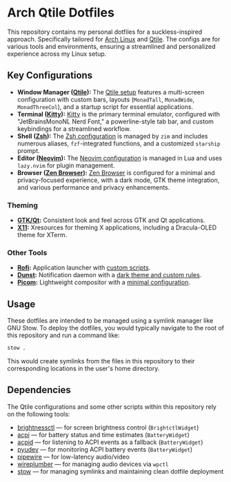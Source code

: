 # Arch Qtile Dotfiles

This repository contains my personal dotfiles for a suckless-inspired approach.
Specifically tailored for [Arch Linux](https://archlinux.org/) and [Qtile](https://qtile.org/).
The configs are for various tools and environments, ensuring
a streamlined and personalized experience across my Linux setup.

## Key Configurations

- **Window Manager ([Qtile](https://qtile.org/)):** The [Qtile setup](wm/.config/qtile/config.py) features a multi-screen configuration with custom bars, layouts (`MonadTall`, `MonadWide`, `MonadThreeCol`), and a startup script for essential applications.
- **Terminal ([Kitty](https://sw.kovidgoyal.net/kitty/)):** [Kitty](terminal/.config/kitty/kitty.conf) is the primary terminal emulator, configured with "JetBrainsMonoNL Nerd Font," a powerline-style tab bar, and custom keybindings for a streamlined workflow.
- **Shell ([Zsh](https://www.zsh.org/)):** The [Zsh configuration](shell/.zshrc) is managed by `zim` and includes numerous aliases, `fzf`-integrated functions, and a customized `starship` prompt.
- **Editor ([Neovim](https://neovim.io/)):** The [Neovim configuration](shell/.config/nvim/init.lua) is managed in Lua and uses `lazy.nvim` for plugin management.
- **Browser ([Zen Browser](https://github.com/zen-browser/zen)):** [Zen Browser](browser/.zen/m.Default%20(release)/user.js) is configured for a minimal and privacy-focused experience, with a dark mode, GTK theme integration, and various performance and privacy enhancements.

### Theming

- **[GTK/Qt](gtkqt/):** Consistent look and feel across GTK and Qt applications.
- **[X11](X11/):** Xresources for theming X applications, including a Dracula-OLED theme for XTerm.

### Other Tools

- **[Rofi](https://github.com/davatorium/rofi):** Application launcher with [custom scripts](wm/.config/rofi/scripts/).
- **[Dunst](https://dunst-project.org/):** Notification daemon with a [dark theme and custom rules](wm/.config/dunst/dunstrc).
- **[Picom](https://github.com/yshui/picom):** Lightweight compositor with a [minimal configuration](wm/.config/picom/picom.conf).

## Usage

These dotfiles are intended to be managed using a symlink manager like GNU Stow. To deploy the dotfiles, you would typically navigate to the root of this repository and run a command like:

```bash
stow .
```

This would create symlinks from the files in this repository to their corresponding locations in the user's home directory.

## Dependencies

The Qtile configurations and some other scripts within this repository rely
on the following tools:

- [brightnessctl](https://github.com/Hummer12007/brightnessctl) — for screen
  brightness control (`BrightctlWidget`)
- [acpi](https://sourceforge.net/projects/acpiclient/) — for battery status and time estimates (`BatteryWidget`)
- [acpid](https://archlinux.org/packages/community/x86_64/acpid/) — for listening to ACPI events as a fallback (`BatteryWidget`)
- [pyudev](https://github.com/pyudev/pyudev) — for monitoring ACPI battery events (`BatteryWidget`)
- [pipewire](https://pipewire.org) — for low-latency audio/video
- [wireplumber](https://gitlab.freedesktop.org/pipewire/wireplumber) — for managing audio devices via `wpctl`
- [stow](https://www.gnu.org/software/stow/) — for managing symlinks and
  maintaining clean dotfile deployment
